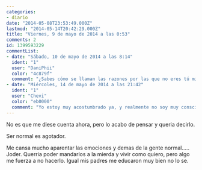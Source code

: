```yaml
---
categories:
- diario
date: "2014-05-08T23:53:49.000Z"
lastmod: "2014-05-14T20:42:29.000Z"
title: "Viernes, 9 de mayo de 2014 a las 0:53"
comments: 2
id: 1399593229
commentList:
- date: "Sábado, 10 de mayo de 2014 a las 8:14"
  ident: "1"
  user: "DaniPhii"
  color: "4c879f"
  comment: "¿Sabes cómo se llaman las razones por las que no eres tú mismo? Mecanismos de defensa. He aquí alguien que sigue pasando por lo que tú desde hace demasiado tiempo.  \n  \nAl final puede que te canses de no ser tú mismo, pero si no revientas y sales fuera es porque has aprendido como yo a descansar viviendo dentro de tu jaula, la cual eres tú mismo.  \n  \nSi seguimos encerrados dentro de nosotros mismos, donde un día equivale a tres, es porque algo nos importa la gente que nos aprecia. Protegemos a la gente que aprecia a quien fingimos ser porque así nos ayudan a tenernos amarrados en nuestro interior.  \n  \nNos morimos de ganas de ser quien queremos ser, peroâ€¦ menudo peligro para todos."
- date: "Miércoles, 14 de mayo de 2014 a las 21:42"
  ident: "1"
  user: "Chevi"
  color: "eb0000"
  comment: "Yo estoy muy acostumbrado ya, y realmente no soy muy consciente de hacerlo. Excepto ciertos momentos, tipicamente de madrugrada (1-3am) cuando las cosas se vuelven algo borrosas y es más facil entrar en la mente de uno mismo.  \n  \nEn esos momentos me dejo llevar y noto lo mucho que no me dejo llevar. Irme a vivir solo, fuera, seria extremadamente fantastico.   \n  \nTemo y tiemblo de emocion solo de imaginar que llega un viernes tarde, y estoy libre durante 2 dias, en mi casa, solo."
---
```


No es que me diese cuenta ahora, pero lo acabo de pensar y queria decirlo.  
  
Ser normal es agotador.   
  
Me cansa mucho aparentar las emociones y demas de la gente normal..... Joder. Querria poder mandarlos a la mierda y vivir como quiero, pero algo me fuerza a no hacerlo. Igual mis padres me educaron muy bien no lo se.
